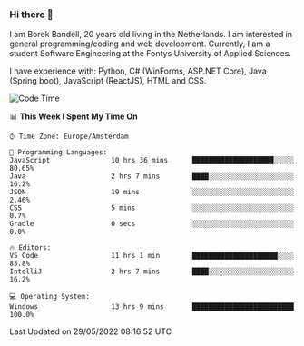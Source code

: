 ### Hi there 👋

I am Borek Bandell, 20 years old living in the Netherlands. I am interested in general programming/coding and web development. Currently, I am a student Software Engineering at the Fontys University of Applied Sciences.

I have experience with: Python, C# (WinForms, ASP.NET Core), Java (Spring boot), JavaScript (ReactJS), HTML and CSS.

<!--START_SECTION:waka-->
![Code Time](http://img.shields.io/badge/Code%20Time-158%20hrs%2036%20mins-blue)

📊 **This Week I Spent My Time On** 

```text
⌚︎ Time Zone: Europe/Amsterdam

💬 Programming Languages: 
JavaScript               10 hrs 36 mins      ████████████████████░░░░░   80.65% 
Java                     2 hrs 7 mins        ████░░░░░░░░░░░░░░░░░░░░░   16.2% 
JSON                     19 mins             ░░░░░░░░░░░░░░░░░░░░░░░░░   2.46% 
CSS                      5 mins              ░░░░░░░░░░░░░░░░░░░░░░░░░   0.7% 
Gradle                   0 secs              ░░░░░░░░░░░░░░░░░░░░░░░░░   0.0%

🔥 Editors: 
VS Code                  11 hrs 1 min        █████████████████████░░░░   83.8% 
IntelliJ                 2 hrs 7 mins        ████░░░░░░░░░░░░░░░░░░░░░   16.2%

💻 Operating System: 
Windows                  13 hrs 9 mins       █████████████████████████   100.0%

```


 Last Updated on 29/05/2022 08:16:52 UTC
<!--END_SECTION:waka-->

<!--**tcBorek2002/tcBorek2002** is a ✨ _special_ ✨ repository because its `README.md` (this file) appears on your GitHub profile.

Here are some ideas to get you started:

- 🔭 I’m currently working on ...
- 🌱 I’m currently learning ...
- 👯 I’m looking to collaborate on ...
- 🤔 I’m looking for help with ...
- 💬 Ask me about ...
- 📫 How to reach me: ...
- 😄 Pronouns: ...
- ⚡ Fun fact: ...
-->
